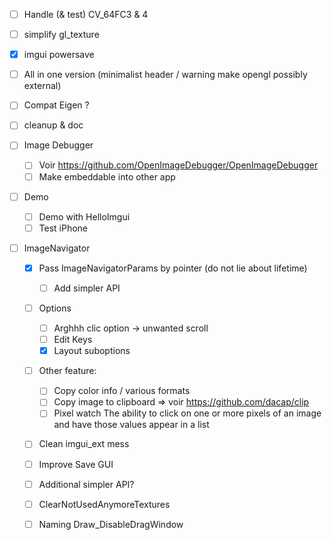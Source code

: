 * [ ] Handle (& test) CV_64FC3 & 4
* [ ] simplify gl_texture
* [X] imgui powersave 
* [ ] All in one version (minimalist header / warning make opengl possibly external)
* [ ] Compat Eigen ?
* [ ] cleanup & doc

* [ ] Image Debugger
  * [ ] Voir https://github.com/OpenImageDebugger/OpenImageDebugger
  * [ ] Make embeddable into other app

* [ ] Demo
  * [ ] Demo with HelloImgui
  * [ ] Test iPhone

* [ ] ImageNavigator
  * [X] Pass ImageNavigatorParams by pointer (do not lie about lifetime)
    * [ ] Add simpler API
  * [ ] Options 
    * [ ] Arghhh clic option -> unwanted scroll
    * [ ] Edit Keys
    * [X] Layout suboptions
  * [ ] Other feature: 
    * [ ] Copy color info / various formats
    * [ ] Copy image to clipboard => voir https://github.com/dacap/clip
    * [ ] Pixel watch  The ability to click on one or more pixels of an image and have those values appear in a list
  * [ ] Clean imgui_ext mess
  * [ ] Improve Save GUI
  * [ ] Additional simpler API?
  * [ ] ClearNotUsedAnymoreTextures
  * [ ] Naming Draw_DisableDragWindow

